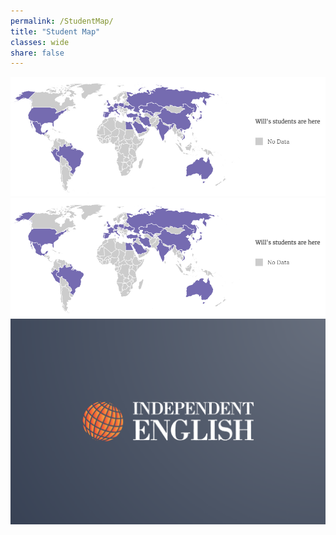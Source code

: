 ```yaml
---
permalink: /StudentMap/
title: "Student Map"
classes: wide
share: false
---
```

<img src="/assets/images/studentmap.jpg">
<img src="/assets/images/studentmap.png">
<img src="/assets/images/logo.png">
